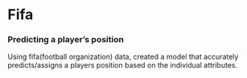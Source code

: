 # Fifa

### Predicting a player’s position

Using fifa(football organization) data, created a model that accurately predicts/assigns a players position based
on the individual attributes.
